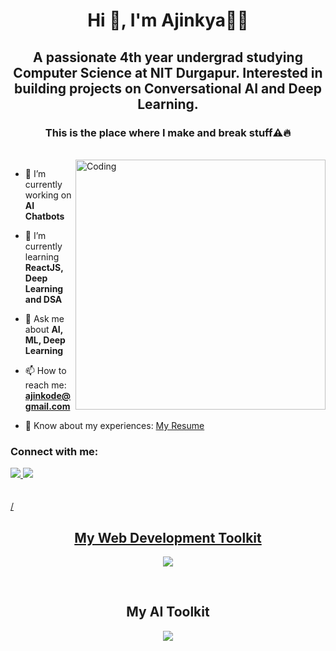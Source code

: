 <h1 align="center">Hi 👋, I'm Ajinkya🧑‍💻</h1>
<h2 align="center">A passionate 4th year undergrad studying Computer Science at NIT Durgapur. Interested in building projects on Conversational AI and Deep Learning.</h2>
<h3 align="center">This is the place where I make and break stuff⚠️🔥</h3>

<br />

<img align="right" alt="Coding" width="400" src="https://github.com/ajinkode/ajinkode/assets/127986789/2eda3f9f-4e8a-49e8-8626-819ab60684c1">
<!-- ![blue nature(2)](https://github.com/ajinkode/ajinkode/assets/127986789/a233b541-b2f5-4161-af86-256913dc17fe) -->
<!-- ![Frame 1](https://github.com/ajinkode/ajinkode/assets/127986789/2eda3f9f-4e8a-49e8-8626-819ab60684c1) -->

- 🔭 I’m currently working on **AI Chatbots**

- 🌱 I’m currently learning **ReactJS, Deep Learning and DSA**

- 💬 Ask me about **AI, ML, Deep Learning**

- 📫 How to reach me: **ajinkode@gmail.com**

- 📄 Know about my experiences: [My Resume](https://drive.google.com/file/d/136N0_oOxw67ADuggPXBdFf-_fFeaECq0/view?usp=sharing)

<h3>Connect with me:</h3>
<a href="https://linkedin.com/in/ajinkode">
<img src="https://skillicons.dev/icons?i=linkedin">

<a href="https://twitter.com/ajinkode">
<img src="https://skillicons.dev/icons?i=twitter">
    
<br />
<br />
<br />
/

<h2 align="center">My Web Development Toolkit</h2>

<p align="center">
    <a href="https://skillicons.dev">
    <img src="https://skillicons.dev/icons?i=html,css,js,react,nodejs,mongodb,tailwind,express,postman">
  </a>
</p>
<br />
<h2 align="center">My AI Toolkit</h2>

<p align="center">
    <a href="https://skillicons.dev">
    <img src="https://skillicons.dev/icons?i=tensorflow,pytorch,python,stackoverflow">
  </a>
</p>

<!-- [![GitHub Streak](https://streak-stats.demolab.com/?user=ajinkode&theme=transparent)](https://git.io/streak-stats) -->
<!-- [Profile Views](https://komarev.com/ghpvc/?username=ajinkode&label=PROFILE+VIEWS) -->                                      
<br />
<br />
